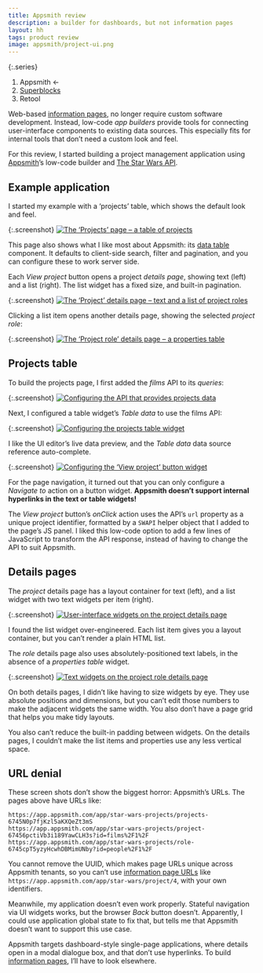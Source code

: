 ```yaml
---
title: Appsmith review
description: a builder for dashboards, but not information pages
layout: hh
tags: product review
image: appsmith/project-ui.png
---
```


{:.series}
1. Appsmith ←
2. [Superblocks](superblocks-review)
3. Retool

Web-based [information pages](information-pages), no longer require custom software development.
Instead, low-code _app builders_ provide tools for connecting user-interface components to existing data sources.
This especially fits for internal tools that don’t need a custom look and feel.

For this review, I started building a project management application using 
[Appsmith](https://www.appsmith.com/)’s low-code builder and
[The Star Wars API](https://swapi.dev).

## Example application

I started my example with a ‘projects’ table, which shows the default look and feel.

{:.screenshot}
[![The ‘Projects’ page – a table of projects](appsmith/deployed-projects.webp)](appsmith/deployed-projects.webp)

This page also shows what I like most about Appsmith: its
[data table](https://medium.com/design-with-figma/the-ultimate-guide-to-designing-data-tables-7db29713a85a)
component.
It defaults to client-side search, filter and pagination, and you can configure these to work server side.

Each _View project_ button opens a project _details page_, showing text (left) and a list (right).
The list widget has a fixed size, and built-in pagination.

{:.screenshot}
[![The ‘Project’ details page – text and a list of project roles](appsmith/deployed-project.webp)](appsmith/deployed-project.webp)

Clicking a list item opens another details page, showing the selected _project role_:

{:.screenshot}
[![The ‘Project role’ details page – a properties table](appsmith/deployed-role.webp)](appsmith/deployed-role.webp)

## Projects table

To build the projects page, I first added the _films_ API to its _queries_:

{:.screenshot}
[![Configuring the API that provides projects data](appsmith/projects-queries.webp)](appsmith/projects-queries.webp)

Next, I configured a table widget’s _Table data_ to use the films API:

{:.screenshot}
[![Configuring the projects table widget](appsmith/projects-ui.webp)](appsmith/projects-ui.webp)

I like the UI editor’s live data preview, and the _Table data_ data source reference auto-complete.

{:.screenshot}
[![Configuring the ‘View project’ button widget](appsmith/projects-ui-action.webp)](appsmith/projects-ui-action.webp)

For the page navigation, 
it turned out that you can only configure a _Navigate to_ action on a button widget.
**Appsmith doesn’t support internal hyperlinks in the text or table widgets!**

The _View project_ button’s _onClick_ action uses the API’s `url` property as a unique project identifier,
formatted by a `SWAPI` helper object that I added to the page’s JS panel.
I liked this low-code option to add a few lines of JavaScript to transform the API response,
instead of having to change the API to suit Appsmith.

## Details pages

The _project_ details page has a layout container for text (left),
and a list widget with two text widgets per item (right).

{:.screenshot}
[![User-interface widgets on the project details page](appsmith/project-ui.png)](appsmith/project-ui.png)

I found the list widget over-engineered.
Each list item gives you a layout container, but you can’t render a plain HTML list.

The _role_ details page also uses absolutely-positioned text labels,
in the absence of a _properties table_ widget.

{:.screenshot}
[![Text widgets on the project role details page](appsmith/role-ui.webp)](appsmith/role-ui.webp)

On both details pages, I didn’t like having to size widgets by eye.
They use absolute positions and dimensions,
but you can’t edit those numbers to make the adjacent widgets the same width.
You also don’t have a page grid that helps you make tidy layouts.

You also can’t reduce the built-in padding between widgets.
On the details pages, I couldn’t make the list items and properties use any less vertical space.

## URL denial

These screen shots don’t show the biggest horror: Appsmith’s URLs.
The pages above have URLs like:

	https://app.appsmith.com/app/star-wars-projects/projects-6745N0p7fjKzl5aKXQeZt3mS
	https://app.appsmith.com/app/star-wars-projects/project-67456pctiVb3i189YawCLH3s?id=films%2F1%2F
	https://app.appsmith.com/app/star-wars-projects/role-6745cpT5yzyHcwhDBMimUNby?id=people%2F1%2F

You cannot remove the UUID, which makes page URLs unique across Appsmith tenants,
so you can’t use [information page URLs](information-page-urls) like
`https://app.appsmith.com/app/star-wars/project/4`, with your own identifiers.

Meanwhile, my application doesn’t even work properly.
Stateful navigation via UI widgets works, but the browser _Back_ button doesn’t.
Apparently, I could use application global state to fix that,
but tells me that Appsmith doesn’t want to support this use case.

Appsmith targets dashboard-style single-page applications,
where details open in a modal dialogue box, and that don’t use hyperlinks.
To build [information pages](information-pages), I’ll have to look elsewhere.
